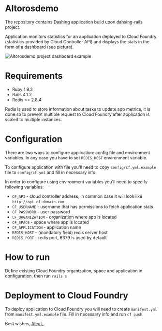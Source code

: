 Altorosdemo
============

The repository contains [Dashing](https://github.com/Shopify/dashing) application build upon [dahsing-rails](https://github.com/gottfrois/dashing-rails) project. 

Application monitors statistics for an application deployed to Cloud Foundry (statistics provided by Cloud Controller API) and displays the stats in the form of a dashboard (see picture).

![Altorosdemo project dashboard example](https://github.com/Altoros/altorosdemo/raw/master/public/dashboard-example.jpeg "Altorosdemo dashboard example")

Requirements
=============

* Ruby 1.9.3
* Rails 4.1.2
* Redis >= 2.8.4

Redis is used to store information about tasks to update app metrics, it is done so to prevent multiple request to Cloud Foundry after application is scaled to multiple instances.

Configuration
=============

There are two ways to configure application: config file and environment variables. In any case you have to set `REDIS_HOST` environment variable.

To configure application with file you'll need to copy `config/cf.yml.example` file to `config/cf.yml` 
and fill in necessary info. 

In order to configure using environment variables you'll need to specify following variables: 
* `CF_API` - cloud controller address, in common case it will look like `http://api.cf-domain.com`
* `CF_USERNAME` - username that has permissions to fetch application stats
* `CF_PASSWORD` - user password
* `CF_ORGANIZATION` - organization where app is located
* `CF_SPACE` - space where app is located
* `CF_APPLICATION` - application name
* `REDIS_HOST` - (mondatory field) redis server host
* `REDIS_PORT` - redis port, 6379 is used by default

How to run
===========

Define existing Cloud Foundry organization, space and application in configuration, then run `rails s`   


Deployment to Cloud Foundry
===========================

To deploy application to Cloud Foundry you will need to create `manifest.yml` from `manifest.yml.example` file. Fill in necessary info and run `cf push`.


Best wishes,
[Alex L](https://github.com/allomov).
